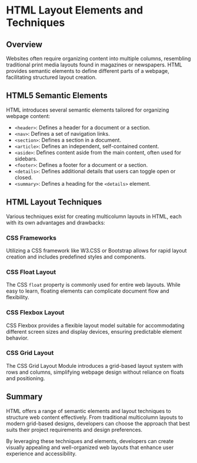 # HTML Layout Elements and Techniques
## Overview
Websites often require organizing content into multiple columns, resembling traditional print media layouts found in magazines or newspapers. HTML provides semantic elements to define different parts of a webpage, facilitating structured layout creation.
## HTML5 Semantic Elements
HTML introduces several semantic elements tailored for organizing webpage content:

- `<header>`: Defines a header for a document or a section.
- `<nav>`: Defines a set of navigation links.
- `<section>`: Defines a section in a document.
- `<article>`: Defines an independent, self-contained content.
- `<aside>`: Defines content aside from the main content, often used for sidebars.
- `<footer>`: Defines a footer for a document or a section.
- `<details>`: Defines additional details that users can toggle open or closed.
- `<summary>`: Defines a heading for the `<details>` element.

## HTML Layout Techniques

Various techniques exist for creating multicolumn layouts in HTML, each with its own advantages and drawbacks:

### CSS Frameworks

Utilizing a CSS framework like W3.CSS or Bootstrap allows for rapid layout creation and includes predefined styles and components.

### CSS Float Layout

The CSS `float` property is commonly used for entire web layouts. While easy to learn, floating elements can complicate document flow and flexibility.

### CSS Flexbox Layout

CSS Flexbox provides a flexible layout model suitable for accommodating different screen sizes and display devices, ensuring predictable element behavior.

### CSS Grid Layout

The CSS Grid Layout Module introduces a grid-based layout system with rows and columns, simplifying webpage design without reliance on floats and positioning.

## Summary

HTML offers a range of semantic elements and layout techniques to structure web content effectively. From traditional multicolumn layouts to modern grid-based designs, developers can choose the approach that best suits their project requirements and design preferences.

By leveraging these techniques and elements, developers can create visually appealing and well-organized web layouts that enhance user experience and accessibility.
